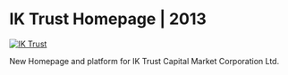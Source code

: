 IK Trust Homepage | 2013
========================

[![IK Trust](http://iktrust.my/templates/shaper_express/images/styles/style6/logo.png)](http://www.iktrust.com)

New Homepage and platform for IK Trust Capital Market Corporation Ltd.